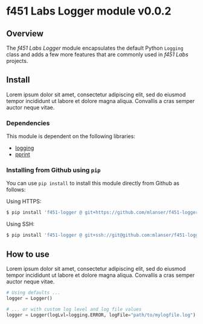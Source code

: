 # f451 Labs Logger module v0.0.2

## Overview

The *f451 Labs Logger* module encapsulates the default Python `Logging` class and adds a few more features that are commonly used in *f451 Labs* projects.

## Install

Lorem ipsum dolor sit amet, consectetur adipiscing elit, sed do eiusmod tempor incididunt ut labore et dolore magna aliqua. Convallis a cras semper auctor neque vitae.

### Dependencies

This module is dependent on the following libraries:

- [logging](https://docs.python.org/3/howto/logging.html)
- [pprint](https://docs.python.org/3/library/pprint.html)

### Installing from Github using `pip`

You can use `pip install` to install this module directly from Github as follows:

Using HTTPS:

```bash
$ pip install 'f451-logger @ git+https://github.com/mlanser/f451-logger.git'
```

Using SSH:

```bash
$ pip install 'f451-logger @ git+ssh://git@github.com:mlanser/f451-logger.git'
```

## How to use

Lorem ipsum dolor sit amet, consectetur adipiscing elit, sed do eiusmod tempor incididunt ut labore et dolore magna aliqua. Convallis a cras semper auctor neque vitae.

```Python
# Using defaults ...
logger = Logger()

# ... or with custom log level and log file values
logger = Logger(logLvl=logging.ERROR, logFile="path/to/mylogfile.log")
```
